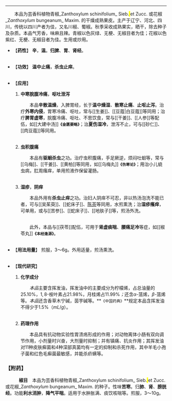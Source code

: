 ---
&emsp;&emsp;本品为芸香科植物青椒_Zanthoxylum schinifolium_ Sieb.<mark> </mark>et Zucc. 或花椒_Z<dfn>*anthoxylum*</dfn> bungeanum_ Maxim. 的干燥成熟果皮。主产于辽宁、河北、四川，传统以四川产者为佳，又名川椒、蜀椒。秋季采收成熟果实，晒干，除去种子及杂质。本品气芳香，味麻且辣。青椒以色灰绿、无梗、无椒目者为佳；花椒以色紫红、无梗、无椒目者为佳。生用或炒用。

- 【**药性**】
	**辛**，**温**。**归脾**、**胃**、**肾经**。<br></br>

- 【**功效**】
	**温中止痛**，**杀虫止痒**。<br></br>

- 【**应用**】
	1. **中寒脘腹冷痛**，**呕吐泄泻**
		
		&emsp;&emsp;本品**辛散温燥**，入脾胃经，长于**温中燥湿**<dfn>、</dfn>**散寒止痛**<dfn>、</dfn>**止呕止泻**。治疗**外寒内侵**，胃寒冷痛、呕吐，常与[[生姜]]、[[豆蔻|白豆蔻]]等同用；治疗**脾胃虚寒**，脘腹冷痛、呕吐、不思饮食，常与[[干姜]]、[[人参]]等配伍，如[[大建中汤]]**`《金匮要略》`**；治**夏伤湿冷**，泄泻不止，可与[[砂仁]]、[[肉豆蔻]]等同用。<br></br>
	
	2. **虫积腹痛**
		
		&emsp;&emsp;本品有**驱蛔杀虫**之功。治疗虫积腹痛，手足厥逆，烦闷吐蛔等，常与[[乌梅]]、[[干姜]]、[[黄柏]]等同用，如[[乌梅丸]]**`《伤寒论》`**；用治小儿蛲虫病，肛周瘙痒，单用煎液作保留灌肠。<br></br>
	
	3. **湿疹**，**阴痒**
		
		&emsp;&emsp;本品外用有**杀虫止痒**之功。治妇人阴痒不可忍，非以热汤泡洗不能已者，可与[[吴茱萸]]、[[蛇床子]]、<ins>陈茶</ins>等同用，水煎熏洗；治**湿疹瘙痒**，可单用，或与[[苦参]]、[[蛇床子]]、[[地肤子]]等，煎汤外洗。<br></br>

		&emsp;&emsp;此外，本品与[[茯苓]]配伍，可用于**肾虚痰喘**、**腰痛足冷**等症，如[[椒苓丸]]**`《本经逢源》`**。<br></br>

- 【**用法用量**】
	煎服，3～6g。外用适量，煎汤熏洗。<br></br>

- 【**现代研究**】
	1. **化学成分**
		
		&emsp;&emsp;<dfn>本品</dfn>主要含挥发油，挥发油中的主要成分为柠檬烯，占总油量的25.10%，$1,8$-桉叶素占21.98%，月桂烯占11.99%<dfn>；</dfn>还含$α$-蒎烯，$β$-蒎烯等。<dfn>本品</dfn>还含香草木宁碱，茵芋碱等。**`《中国药典》`**规定本品含挥发油不得少于1.5%（$mL/g$）。<br></br>
	
	2. **药理作用**
		
		&emsp;&emsp;本品具有抗动物实验性胃溃疡形成的作用；对动物离体小肠有双向调节作用，小剂量时兴奋，大剂量时抑制；并有镇痛<dfn>、</dfn>抗炎作用；其挥发油对11种皮肤癣菌和4种深部真菌均有一定的抑制和杀死作用，其中羊毛小孢子菌和红色毛癣菌最敏感，并能杀疥螨等。

### 【附药】

&emsp;&emsp;&emsp;**椒目**&emsp;本品为芸香科植物青椒_Zanthoxylum schinifolium_ Sieb.<mark> </mark>et Zucc.<mark> </mark>或花椒_Z<dfn>*anthoxylum*</dfn> bungeanum_ Maxim. 的种子。性味**苦寒**。归**肺**、**肾**、**膀胱经**。功能**利水消肿**，**降气平喘**。适用于水肿胀满、痰饮咳喘等。煎服，3～10g。